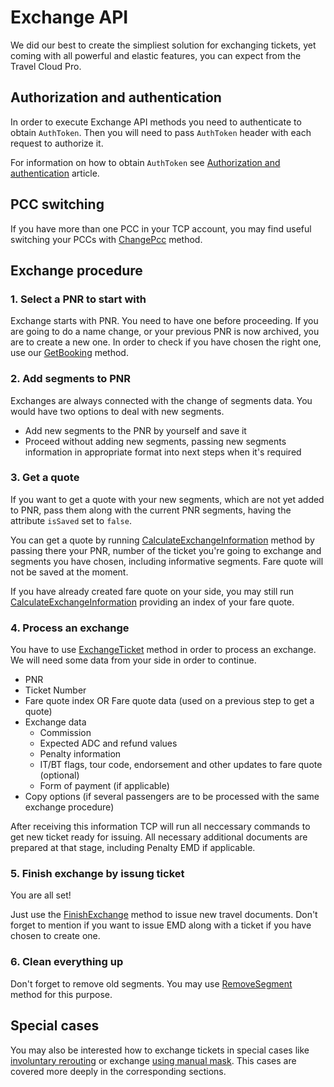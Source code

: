 # Exchange API

We did our best to create the simpliest solution for exchanging tickets, yet coming with all powerful and elastic features, you can expect from the Travel Cloud Pro.

## Authorization and authentication

In order to execute Exchange API methods you need to authenticate to obtain `AuthToken`. Then you will need to pass `AuthToken` header with each request to authorize it.

For information on how to obtain `AuthToken` see [Authorization and authentication](exchange-api/exchange/authorization.md) article.

## PCC switching

If you have more than one PCC in your TCP account, you may find useful switching your PCCs with [ChangePcc](exchange-api/exchange/change-pcc.md) method.

## Exchange procedure

### 1. Select a PNR to start with

Exchange starts with PNR. You need to have one before proceeding. If you are going to do a name change, or your previous PNR is now archived, you are to create a new one. In order to check if you have chosen the right one, use our [GetBooking](exchange-api/methods/get-booking.md) method.


### 2. Add segments to PNR

Exchanges are always connected with the change of segments data. You would have two options to deal with new segments.

* Add new segments to the PNR by yourself and save it
* Proceed without adding new segments, passing new segments information in appropriate format into next steps when it's required

### 3. Get a quote

If you want to get a quote with your new segments, which are not yet added to PNR, pass them along with the current PNR segments, having the attribute `isSaved` set to `false`.

You can get a quote by running [CalculateExchangeInformation](./exchange/calculate-exchange-information.md) method by passing there your PNR, number of the ticket you're going to exchange and segments you have chosen, including informative segments. Fare quote will not be saved at the moment.

If you have already created fare quote on your side, you may still run [CalculateExchangeInformation](./exchange/calculate-exchange-information.md) providing an index of your fare quote.

### 4. Process an exchange

You have to use [ExchangeTicket](./exchange/exchange-ticket.md) method in order to process an exchange. We will need some data from your side in order to continue.

* PNR
* Ticket Number
* Fare quote index OR Fare quote data (used on a previous step to get a quote)
* Exchange data
  * Commission
  * Expected ADC and refund values
  * Penalty information
  * IT/BT flags, tour code, endorsement and other updates to fare quote (optional)
  * Form of payment (if applicable)
* Copy options (if several passengers are to be processed with the same exchange procedure)

After receiving this information TCP will run all neccessary commands to get new ticket ready for issuing. All necessary additional documents are prepared at that stage, including Penalty EMD if applicable.

### 5. Finish exchange by issung ticket

You are all set!

Just use the [FinishExchange](./exchange/finish-exchange.md) method to issue new travel documents. Don't forget to mention if you want to issue EMD along with a ticket if you have chosen to create one.


### 6. Clean everything up

Don't forget to remove old segments. You may use [RemoveSegment](./exchange/remove-segment.md) method for this purpose.

## Special cases

You may also be interested how to exchange tickets in special cases like [involuntary rerouting](./exchange/involuntary-rerouting.md) or exchange [using manual mask](exchange/manual-mask.md). This cases are covered more deeply in the corresponding sections.
